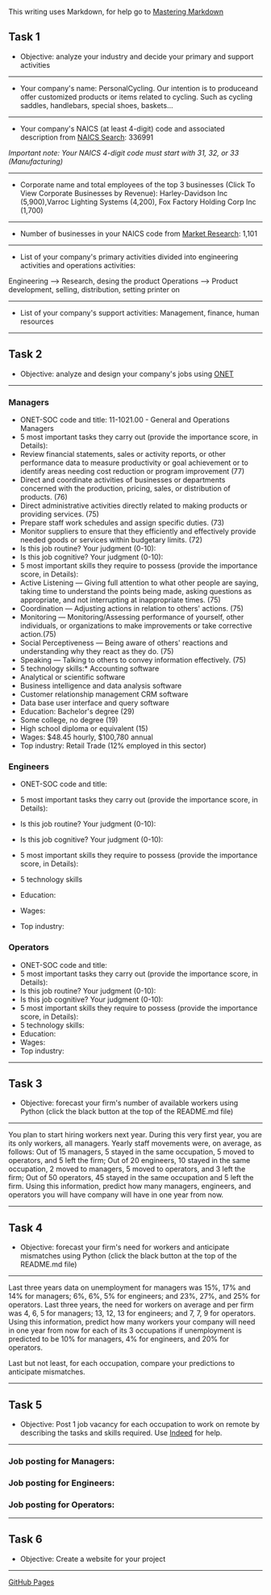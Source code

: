 This writing uses Markdown, for help go to [Mastering Markdown](https://guides.github.com/features/mastering-markdown/)

## Task 1
* Objective: analyze your industry and decide your primary and support activities
***
* Your company's name: PersonalCycling. Our intention is to produceand offer customized products or items related to cycling. Such as cycling saddles, handlebars, special shoes, baskets...
***
* Your company's NAICS (at least 4-digit) code and associated description from [NAICS Search](https://www.naics.com/search/): 336991

*Important note: Your NAICS 4-digit code must start with 31, 32, or 33 (Manufacturing)*
***
* Corporate name and total employees of the top 3 businesses (Click To View Corporate Businesses by Revenue): Harley-Davidson Inc (5,900),Varroc Lighting Systems (4,200), Fox Factory Holding Corp Inc (1,700)
*** 
* Number of businesses in your NAICS code from [Market Research](https://www.naics.com/market-research/): 1,101
***
* List of your company's primary activities divided into engineering activities and operations activities:  

Engineering --> Research, desing the product
Operations --> Product development, selling, distribution, setting printer on
***
* List of your company's support activities: Management, finance, human resources
***

## Task 2
* Objective: analyze and design your company's jobs using [ONET](https://www.onetonline.org/) 
***
### Managers
* ONET-SOC code and title: 11-1021.00 - General and Operations Managers
* 5 most important tasks they carry out (provide the importance score, in Details):
* Review financial statements, sales or activity reports, or other performance data to measure productivity or goal achievement or to identify areas needing cost reduction or program improvement (77)
* Direct and coordinate activities of businesses or departments concerned with the production, pricing, sales, or distribution of products. (76)
* Direct administrative activities directly related to making products or providing services. (75)
* Prepare staff work schedules and assign specific duties. (73)
* Monitor suppliers to ensure that they efficiently and effectively provide needed goods or services within budgetary limits. (72)
* Is this job routine? Your judgment (0-10): 
* Is this job cognitive? Your judgment (0-10): 
* 5 most important skills they require to possess (provide the importance score, in Details):
* Active Listening — Giving full attention to what other people are saying, taking time to understand the points being made, asking questions as appropriate, and not interrupting at inappropriate times. (75)
* Coordination — Adjusting actions in relation to others' actions. (75)
* Monitoring — Monitoring/Assessing performance of yourself, other individuals, or organizations to make improvements or take corrective action.(75)
* Social Perceptiveness — Being aware of others' reactions and understanding why they react as they do. (75)
* Speaking — Talking to others to convey information effectively. (75)
* 5 technology skills:* Accounting software
* Analytical or scientific software
* Business intelligence and data analysis software
* Customer relationship management CRM software
* Data base user interface and query software
* Education: Bachelor's degree (29)
* Some college, no degree (19)
* High school diploma or equivalent (15)
* Wages: $48.45 hourly, $100,780 annual
* Top industry: Retail Trade (12% employed in this sector)
### Engineers
* ONET-SOC code and title:
* 5 most important tasks they carry out (provide the importance score, in Details):

* Is this job routine? Your judgment (0-10):
* Is this job cognitive? Your judgment (0-10):
* 5 most important skills they require to possess (provide the importance score, in Details):
* 5 technology skills
* Education:
* Wages:
* Top industry:
### Operators
* ONET-SOC code and title:
* 5 most important tasks they carry out (provide the importance score, in Details):
* Is this job routine? Your judgment (0-10):
* Is this job cognitive? Your judgment (0-10):
* 5 most important skills they require to possess (provide the importance score, in Details):
* 5 technology skills:
* Education:
* Wages:
* Top industry:
***

## Task 3
* Objective: forecast your firm's number of available workers using Python (click the black button at the top of the README.md file)
***
You plan to start hiring workers next year. During this very first year, you are its only workers, all managers. Yearly staff movements were, on average, as follows: Out of 15 managers, 5 stayed in the same occupation, 5 moved to operators, and 5 left the firm; Out of 20 engineers, 10 stayed in the same occupation, 2 moved to managers, 5 moved to operators, and 3 left the firm; Out of 50 operators, 45 stayed in the same occupation and 5 left the firm. Using this information, predict how many managers, engineers, and operators you will have company will have in one year from now.
***

## Task 4
* Objective: forecast your firm's need for workers and anticipate mismatches using Python (click the black button at the top of the README.md file)
***
Last three years data on unemployment for managers was 15%, 17% and 14% for managers; 6%, 6%, 5% for engineers; and 23%, 27%, and 25% for operators. Last three years, the need for workers on average and per firm was 4, 6, 5 for managers; 13, 12, 13 for engineers; and 7, 7, 9 for operators. Using this information, predict how many workers your company will need in one year from now for each of its 3 occupations if unemployment is predicted to be 10% for managers, 4% for engineers, and 20% for operators. 

Last but not least, for each occupation, compare your predictions to anticipate mismatches.
***

## Task 5
* Objective: Post 1 job vacancy for each occupation to work on remote by describing the tasks and skills required. Use [Indeed](https://www.indeed.com/l-Remote-jobs.html) for help.
***
### Job posting for Managers:
### Job posting for Engineers:
### Job posting for Operators:
***

## Task 6
* Objective: Create a website for your project
***
[GitHub Pages](https://pages.github.com/)

